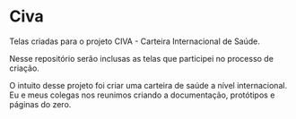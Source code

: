 # Civa
Telas criadas para o projeto CIVA - Carteira Internacional de Saúde.

Nesse repositório serão inclusas as telas que participei no processo de criação.

O intuito desse projeto foi criar uma carteira de saúde a nível internacional. Eu e meus colegas nos reunimos criando a documentação, protótipos e páginas do zero.
